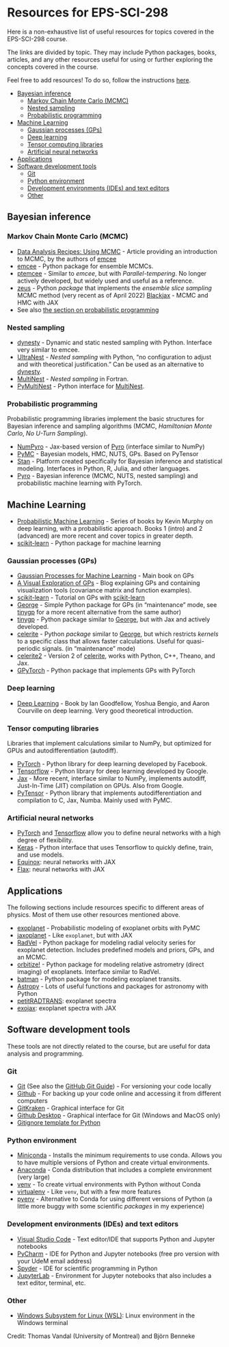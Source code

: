 # Resources for EPS-SCI-298

Here is a non-exhaustive list of useful resources for topics covered in the EPS-SCI-298 course.

The links are divided by topic. They may include Python packages, books, articles, and any other resources useful for using or further exploring the concepts covered in the course.

Feel free to add resources! To do so, follow the instructions [here](adding.md).

<!-- toc -->

- [Bayesian inference](#inference-bayesienne)
  * [Markov Chain Monte Carlo (MCMC)](#markov-chain-monte-carlo-mcmc)
  * [Nested sampling](#nested-sampling)
  * [Probabilistic programming](#probabilistic-programming)
- [Machine Learning](#machine-learning)
  * [Gaussian processes (GPs)](#gaussian-processes-gps)
  * [Deep learning](#deep-learning)
  * [Tensor computing libraries](#tensor-computing-libraries)
  * [Artificial neural networks](#artificial-neural-networks)
- [Applications](#applications)
- [Software development tools](#software-development-tools)
  * [Git](#git)
  * [Python environment](#python-environment)
  * [Development environments (IDEs) and text editors](#development-environments-ides-and-text-editors)
  * [Other](#other)

<!-- tocstop -->

## Bayesian inference

### Markov Chain Monte Carlo (MCMC)

- [Data Analysis Recipes: Using MCMC](https://ui.adsabs.harvard.edu/abs/2018ApJS..236...11H/abstract) - Article providing an introduction to MCMC, by the authors of [emcee](https://emcee.readthedocs.io/en/stable/)
- [emcee](https://emcee.readthedocs.io/en/stable/) - Python package for ensemble MCMCs.
- [ptemcee](https://github.com/willvousden/ptemcee) - Similar to _emcee_, but with _Parallel-tempering_. No longer actively developed, but widely used and useful as a reference.
- [zeus](https://zeus-mcmc.readthedocs.io/en/latest/) - Python _package_ that
implements the _ensemble slice sampling_ MCMC method (very recent as of April 2022)
[Blackjax](https://blackjax-devs.github.io/blackjax/) - MCMC and HMC with JAX
- See also [the section on probabilistic programming](#probabilistic-programming)

### Nested sampling

- [dynesty](https://dynesty.readthedocs.io/en/stable/) - Dynamic and static nested sampling with Python. Interface very similar to emcee.
- [UltraNest](https://johannesbuchner.github.io/UltraNest/index.html) - _Nested
sampling_ with Python, “no configuration to adjust and with theoretical justification.” Can be used as an alternative to [dynesty](https://dynesty.readthedocs.io/en/stable/).
- [MultiNest](https://github.com/farhanferoz/MultiNest) - _Nested sampling_ in Fortran.
- [PyMultiNest](https://johannesbuchner.github.io/PyMultiNest/) - Python interface for [MultiNest](https://github.com/farhanferoz/MultiNest).

### Probabilistic programming

Probabilistic programming libraries implement the basic structures
for Bayesian inference and sampling algorithms (MCMC, _Hamiltonian Monte Carlo_, _No U-Turn Sampling_).

- [NumPyro](https://num.pyro.ai/en/latest/index.html#introductory-tutorials) - Jax-based version of [Pyro](https://pyro.ai/) (interface similar to NumPy)
- [PyMC](https://docs.pymc.io) - Bayesian models, HMC, NUTS, GPs. Based on PyTensor
- [Stan](https://mc-stan.org/) - Platform created specifically for Bayesian inference and statistical modeling. Interfaces in Python, R, Julia, and other languages.
- [Pyro](https://pyro.ai/) - Bayesian inference (MCMC, NUTS, nested sampling) and probabilistic machine learning with PyTorch.

## Machine Learning

- [Probabilistic Machine Learning](https://probml.github.io/pml-book/) - Series of books by Kevin Murphy on deep learning, with a probabilistic approach. Books 1 (intro) and 2 (advanced) are more recent and cover topics in greater depth.
- [scikit-learn](https://scikit-learn.org/stable/) - Python package for machine learning

### Gaussian processes (GPs)

- [Gaussian Processes for Machine Learning](http://gaussianprocess.org/gpml/) - Main book on GPs
- [A Visual Exploration of GPs](https://distill.pub/2019/visual-exploration-gaussian-processes/) - Blog explaining GPs and containing visualization tools (covariance matrix and function examples).
- [scikit-learn](https://scikit-learn.org/stable/modules/gaussian_process.html) - Tutorial on GPs with [scikit-learn](https://scikit-learn.org/stable/)
- [George](https://george.readthedocs.io/en/latest/) - Simple Python package for GPs (in “maintenance” mode, see [tinygp](https://tinygp.readthedocs.io/en/stable/) for a more recent alternative from the same author)
- [tinygp](https://tinygp.readthedocs.io/en/stable/) - Python package similar to [George](https://george.readthedocs.io/en/latest/), but with Jax and actively developed.
- [celerite](https://celerite.readthedocs.io/en/stable/) - Python _package_ similar to [George](https://george.readthedocs.io/en/latest/), but which restricts _kernels_ to a specific class that allows faster calculations. Useful for quasi-periodic signals. (in “maintenance” mode)
- [celerite2](https://celerite2.readthedocs.io/en/latest/) - Version 2 of [celerite](https://celerite.readthedocs.io/en/stable/), works with Python, C++, Theano, and Jax.
- [GPyTorch](https://gpytorch.ai/) - Python package that implements GPs
with PyTorch


### Deep learning

- [Deep Learning](https://www.deeplearningbook.org/) - Book by Ian Goodfellow, Yoshua Bengio, and Aaron Courville on deep learning. Very good theoretical introduction.


### Tensor computing libraries

Libraries that implement calculations similar to NumPy, but optimized for GPUs and autodifferentiation (autodiff).

- [PyTorch](https://pytorch.org/) - Python library for deep learning developed by Facebook.
- [Tensorflow](https://www.tensorflow.org/) - Python library for deep learning developed by Google.
- [Jax](https://jax.readthedocs.io/en/latest/) - More recent, interface similar to NumPy, implements autodiff, Just-In-Time (JIT) compilation on GPUs. Also from Google.
- [PyTensor](https://pytensor.readthedocs.io/en/latest/) - Python library that implements autodifferentiation and compilation to C, Jax, Numba. Mainly used with PyMC.

### Artificial neural networks

- [PyTorch](https://pytorch.org/) and [Tensorflow](https://www.tensorflow.org/) allow you to define neural networks with a high degree of flexibility.
- [Keras](https://keras.io/) - Python interface that uses Tensorflow to quickly define, train, and use models.
- [Equinox](https://docs.kidger.site/equinox/): neural networks with JAX
- [Flax](https://flax.readthedocs.io/en/latest/): neural networks with JAX

## Applications

The following sections include resources specific to different areas
of physics. Most of them use other resources mentioned above.

- [exoplanet](https://docs.exoplanet.codes/en/latest/) - Probabilistic modeling of exoplanet orbits with PyMC
- [jaxoplanet](https://jax.exoplanet.codes/en/latest/) - Like `exoplanet`, but with JAX
- [RadVel](https://radvel.readthedocs.io/en/latest/) - Python package for modeling radial velocity series for exoplanet detection. Includes predefined models and priors, GPs, and an MCMC.
- [orbitize!](https://orbitize.readthedocs.io/en/latest/) - Python package for modeling relative astrometry (direct imaging) of exoplanets. Interface similar to RadVel.
- [batman](https://lweb.cfa.harvard.edu/~lkreidberg/batman/) - Python package for modeling exoplanet transits.
- [Astropy](https://www.astropy.org/) - Lots of useful functions and packages for astronomy with Python
- [petitRADTRANS](https://petitradtrans.readthedocs.io/en/latest/): exoplanet spectra
- [exojax](https://secondearths.sakura.ne.jp/exojax/): exoplanet spectra with JAX



## Software development tools

These tools are not directly related to the course, but are useful for data analysis and programming.

### Git

- [Git](https://git-scm.com/) (See also the [GitHub Git Guide](https://github.com/git-guides/)) - For versioning your code locally
- [Github](https://github.com/) - For backing up your code online and accessing it from different computers
- [GitKraken](https://www.gitkraken.com/) - Graphical interface for Git
- [Github Desktop](https://desktop.github.com/) - Graphical interface for Git (Windows and MacOS only)
- [Gitignore template for Python](https://github.com/github/gitignore/blob/main/Python.gitignore)

### Python environment

- [Miniconda](https://docs.conda.io/projects/miniconda/en/latest/) - Installs the minimum requirements to use conda. Allows you to have multiple versions of Python and create virtual environments.
- [Anaconda](https://www.anaconda.com/download/) - Conda distribution that includes a complete environment (very large)
- [venv](https://docs.python.org/3/library/venv.html) - To create virtual environments with Python without Conda
- [virtualenv](https://virtualenv.pypa.io/en/latest/) - Like `venv`, but with a few more features
- [pyenv](https://github.com/pyenv/pyenv) - Alternative to Conda for using different versions of Python (a little more buggy with some scientific _packages_ in my experience)

### Development environments (IDEs) and text editors

- [Visual Studio Code](https://code.visualstudio.com/) - Text editor/IDE that supports Python and Jupyter notebooks
- [PyCharm](https://www.jetbrains.com/pycharm/) - IDE for Python and Jupyter notebooks (free pro version with your UdeM email address)
- [Spyder](https://www.spyder-ide.org/) - IDE for scientific programming in Python
- [JupyterLab](https://jupyter.org/) - Environment for Jupyter notebooks that also includes a text editor, terminal, etc.

### Other

- [Windows Subsystem for Linux (WSL)](https://learn.microsoft.com/en-us/windows/wsl/): Linux environment in the Windows terminal

Credit: Thomas Vandal (University of Montreal) and Björn Benneke
